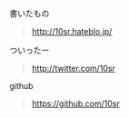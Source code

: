 書いたもの
><http://10sr.hateblo.jp/>

ついったー
><http://twitter.com/10sr>

github
><https://github.com/10sr>
